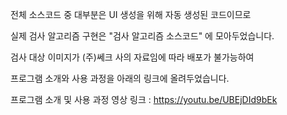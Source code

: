 전체 소스코드 중 대부분은 UI 생성을 위해 자동 생성된 코드이므로

실제 검사 알고리즘 구현은 "검사 알고리즘 소스코드" 에 모아두었습니다.

검사 대상 이미지가 (주)쎄크 사의 자료임에 따라 배포가 불가능하여

프로그램 소개와 사용 과정을 아래의 링크에 올려두었습니다.


프로그램 소개 및 사용 과정 영상 링크 : https://youtu.be/UBEjDId9bEk
